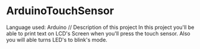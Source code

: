 # ArduinoTouchSensor
Language used: Arduino
// Description of this project
In this project you'll be able to print text on LCD's Screen when you'll press the touch sensor. Also you will able turns LED's to blink's mode.
